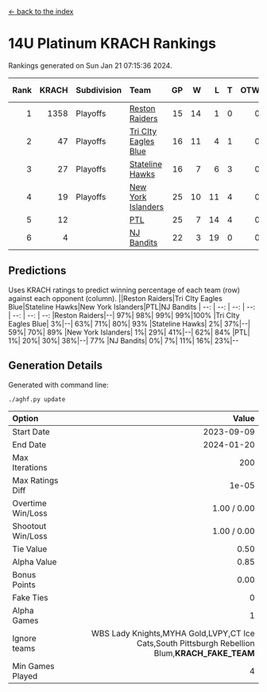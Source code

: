 [<- back to the index](readme.md)
# 14U Platinum KRACH Rankings
Rankings generated on Sun Jan 21 07:15:36 2024.

Rank|KRACH|Subdivision|Team|GP|W|L|T|OTW|OTL|SoS|Exp Wins|Win Diff
---:|---:|:---|:---|---:|---:|---:|---:|---:|---:|---:|---:|---:
1|1358|Playoffs|[Reston Raiders](https://gamesheetstats.com/seasons/3663/teams/140829/schedule)|15|14|1|0|0|0|507|14.8|-0.0
2|47|Playoffs|[Tri CIty Eagles Blue](https://gamesheetstats.com/seasons/3663/teams/140831/schedule)|16|11|4|1|0|0|107|12.4|0.0
3|27|Playoffs|[Stateline Hawks](https://gamesheetstats.com/seasons/3663/teams/140830/schedule)|16|7|6|3|0|0|272|9.4|0.0
4|19|Playoffs|[New York Islanders](https://gamesheetstats.com/seasons/3663/teams/140832/schedule)|25|10|11|4|0|0|199|12.9|0.0
5|12||[PTL](https://gamesheetstats.com/seasons/3663/teams/140827/schedule)|25|7|14|4|0|0|235|9.9|0.0
6|4||[NJ Bandits](https://gamesheetstats.com/seasons/3663/teams/140828/schedule)|22|3|19|0|0|0|125|3.9|0.0

## Predictions
Uses KRACH ratings to predict winning percentage of each team (row) against each opponent (column).
||Reston Raiders|Tri CIty Eagles Blue|Stateline Hawks|New York Islanders|PTL|NJ Bandits
| --: | --: | --: | --: | --: | --: | --: 
|Reston Raiders|--| 97%| 98%| 99%| 99%|100%
|Tri CIty Eagles Blue|  3%|--| 63%| 71%| 80%| 93%
|Stateline Hawks|  2%| 37%|--| 59%| 70%| 89%
|New York Islanders|  1%| 29%| 41%|--| 62%| 84%
|PTL|  1%| 20%| 30%| 38%|--| 77%
|NJ Bandits|  0%|  7%| 11%| 16%| 23%|--

## Generation Details

Generated with command line:
```
./aghf.py update
```

| Option | Value |
| :----- | ----: |
| Start Date | 2023-09-09 |
| End Date | 2024-01-20 |
| Max Iterations | 200 |
| Max Ratings Diff | 1e-05 |
| Overtime Win/Loss | 1.00 / 0.00 |
| Shootout Win/Loss | 1.00 / 0.00 |
| Tie Value | 0.50 |
| Alpha Value | 0.85 |
| Bonus Points | 0.00 |
| Fake Ties | 0 |
| Alpha Games | 1 |
| Ignore teams | WBS Lady Knights,MYHA Gold,LVPY,CT Ice Cats,South Pittsburgh Rebellion Blum,__KRACH_FAKE_TEAM__ |
| Min Games Played | 4 |

